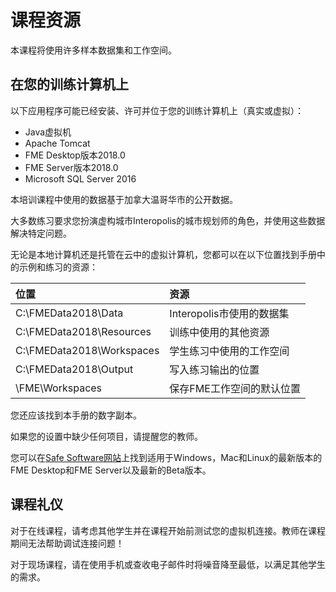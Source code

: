 # 课程资源

本课程将使用许多样本数据集和工作空间。

## 在您的训练计算机上

以下应用程序可能已经安装、许可并位于您的训练计算机上（真实或虚拟）：

* Java虚拟机
* Apache Tomcat
* FME Desktop版本2018.0
* FME Server版本2018.0
* Microsoft SQL Server 2016

本培训课程中使用的数据基于加拿大温哥华市的公开数据。

大多数练习要求您扮演虚构城市Interopolis的城市规划师的角色，并使用这些数据解决特定问题。

无论是本地计算机还是托管在云中的虚拟计算机，您都可以在以下位置找到手册中的示例和练习的资源：

| 位置 | 资源 |
| :--- | :--- |
| C:\FMEData2018\Data | Interopolis市使用的数据集 |
| C:\FMEData2018\Resources | 训练中使用的其他资源 |
| C:\FMEData2018\Workspaces | 学生练习中使用的工作空间 |
| C:\FMEData2018\Output | 写入练习输出的位置 |
| \FME\Workspaces | 保存FME工作空间的默认位置 |

您还应该找到本手册的数字副本。

如果您的设置中缺少任何项目，请提醒您的教师。

您可以在[Safe Software网站](https://www.safe.com/support/support-resources/fme-downloads/)上找到适用于Windows，Mac和Linux的最新版本的FME Desktop和FME Server以及最新的Beta版本。

## 课程礼仪

对于在线课程，请考虑其他学生并在课程开始前测试您的虚拟机连接。教师在课程期间无法帮助调试连接问题！

对于现场课程，请在使用手机或查收电子邮件时将噪音降至最低，以满足其他学生的需求。


